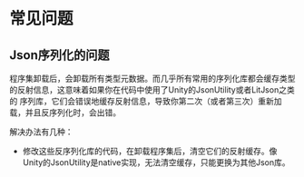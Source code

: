 # 常见问题


## Json序列化的问题

 程序集卸载后，会卸载所有类型元数据。而几乎所有常用的序列化库都会缓存类型的反射信息，这意味着如果你在代码中使用了Unity的JsonUtility或者LitJson之类的
序列库，它们会错误地缓存反射信息，导致你第二次（或者第三次）重新加载，并且反序列化时，会出错。

解决办法有几种：

- 修改这些反序列化库的代码，在卸载程序集后，清空它们的反射缓存。像Unity的JsonUtility是native实现，无法清空缓存，只能更换为其他Json库。

